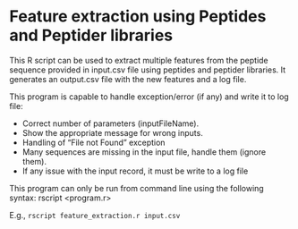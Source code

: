 # Feature extraction using Peptides and Peptider libraries
This R script can be used to extract multiple features from the peptide sequence provided in input.csv file using peptides and peptider libraries. It generates an output.csv file with the new features and a log file.

This program is capable to handle exception/error (if any) and write it to log file:
- Correct number of parameters (inputFileName).
- Show the appropriate message for wrong inputs.
- Handling of “File not Found” exception
- Many sequences are missing in the input file, handle them (ignore them).
- If any issue with the input record, it must be write to a log file

This program can only be run from command line using the following syntax: rscript <program.r> <InputDataFile>

E.g., ```rscript feature_extraction.r input.csv```
